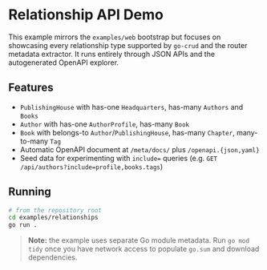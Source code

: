 # Relationship API Demo

This example mirrors the `examples/web` bootstrap but focuses on showcasing every relationship type supported by `go-crud` and the router metadata extractor. It runs entirely through JSON APIs and the autogenerated OpenAPI explorer.

## Features

- `PublishingHouse` with has-one `Headquarters`, has-many `Authors` and `Books`
- `Author` with has-one `AuthorProfile`, has-many `Book`
- `Book` with belongs-to `Author`/`PublishingHouse`, has-many `Chapter`, many-to-many `Tag`
- Automatic OpenAPI document at `/meta/docs/` plus `/openapi.{json,yaml}`
- Seed data for experimenting with `include=` queries (e.g. `GET /api/authors?include=profile,books.tags`)

## Running

```bash
# from the repository root
cd examples/relationships
go run .
```

> **Note:** the example uses separate Go module metadata. Run `go mod tidy` once you have network access to populate `go.sum` and download dependencies.
